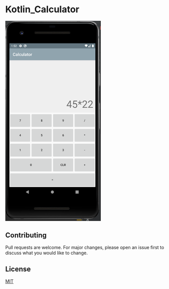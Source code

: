 # Kotlin_Calculator

<img src="https://github.com/Mikail184/Kotlin_Calculator/blob/master/app/src/main/res/drawable/app.PNG" width=300>

## Contributing
Pull requests are welcome. For major changes, please open an issue first to discuss what you would like to change.

## License
[MIT](https://choosealicense.com/licenses/mit/)
